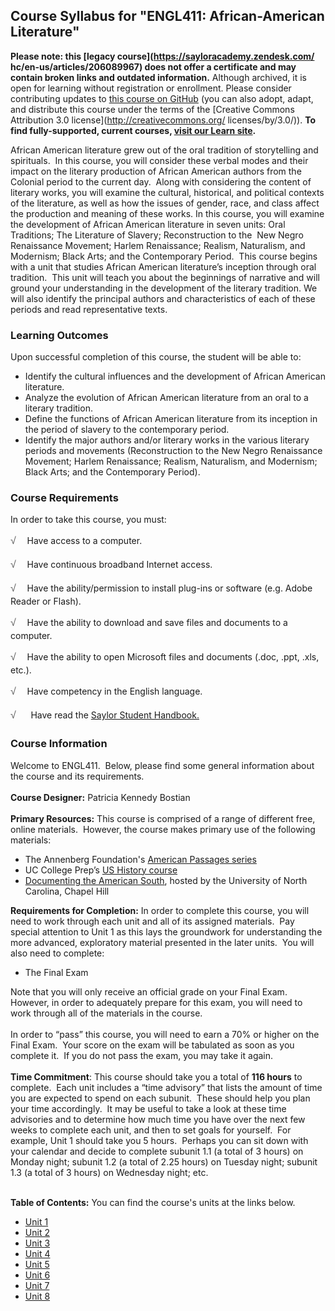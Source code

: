 Course Syllabus for "ENGL411: African-American Literature"
----------------------------------------------------------

**Please note: this [legacy course](https://sayloracademy.zendesk.com/
hc/en-us/articles/206089967) does not offer a certificate and may contain 
broken links and outdated information.** Although archived, it is open 
for learning without registration or enrollment. Please consider contributing 
updates to [this course on GitHub](https://github.com/saylordotorg/course_engl411) 
(you can also adopt, adapt, and distribute this course under the terms of 
the [Creative Commons Attribution 3.0 license](http://creativecommons.org/
licenses/by/3.0/)). **To find fully-supported, current courses, [visit our 
Learn site](https://learn.saylor.org).**

African American literature grew out of the oral tradition of
storytelling and spirituals.  In this course, you will consider these
verbal modes and their impact on the literary production of African
American authors from the Colonial period to the current day.  Along
with considering the content of literary works, you will examine the
cultural, historical, and political contexts of the literature, as well
as how the issues of gender, race, and class affect the production and
meaning of these works. In this course, you will examine the development
of African American literature in seven units: Oral Traditions; The
Literature of Slavery; Reconstruction to the  New Negro Renaissance
Movement; Harlem Renaissance; Realism, Naturalism, and Modernism; Black
Arts; and the Contemporary Period.  This course begins with a unit that
studies African American literature’s inception through oral tradition. 
This unit will teach you about the beginnings of narrative and will
ground your understanding in the development of the literary tradition.
We will also identify the principal authors and characteristics of each
of these periods and read representative texts.

### Learning Outcomes

Upon successful completion of this course, the student will be able
to:  

-   Identify the cultural influences and the development of African
    American literature.
-   Analyze the evolution of African American literature from an oral to
    a literary tradition.
-   Define the functions of African American literature from its
    inception in the period of slavery to the contemporary period. 
-   Identify the major authors and/or literary works in the various
    literary periods and movements (Reconstruction to the New Negro
    Renaissance Movement; Harlem Renaissance; Realism, Naturalism, and
    Modernism; Black Arts; and the Contemporary Period).

### Course Requirements

In order to take this course, you must:  
  
 <span
style="color: rgb(85, 85, 85); font-family: 'Myriad Pro', 'Gill Sans', 'Gill Sans MT', Calibri, sans-serif; font-size: 16px; line-height: 24px; text-align: left; -webkit-text-size-adjust: none; ">√
   </span>Have access to a computer.  
  
 <span
style="color: rgb(85, 85, 85); font-family: 'Myriad Pro', 'Gill Sans', 'Gill Sans MT', Calibri, sans-serif; font-size: 16px; line-height: 24px; text-align: left; -webkit-text-size-adjust: none; ">√
   </span>Have continuous broadband Internet access.  
  
 <span
style="color: rgb(85, 85, 85); font-family: 'Myriad Pro', 'Gill Sans', 'Gill Sans MT', Calibri, sans-serif; font-size: 16px; line-height: 24px; text-align: left; -webkit-text-size-adjust: none; ">√
   </span>Have the ability/permission to install plug-ins or software
(e.g. Adobe Reader or Flash).  
  
 <span
style="color: rgb(85, 85, 85); font-family: 'Myriad Pro', 'Gill Sans', 'Gill Sans MT', Calibri, sans-serif; font-size: 16px; line-height: 24px; text-align: left; -webkit-text-size-adjust: none; ">√
   </span>Have the ability to download and save files and documents to a
computer.  
  
 <span
style="color: rgb(85, 85, 85); font-family: 'Myriad Pro', 'Gill Sans', 'Gill Sans MT', Calibri, sans-serif; font-size: 16px; line-height: 24px; text-align: left; -webkit-text-size-adjust: none; ">√
   </span>Have the ability to open Microsoft files and documents (.doc,
.ppt, .xls, etc.).  
  
 <span
style="color: rgb(85, 85, 85); font-family: 'Myriad Pro', 'Gill Sans', 'Gill Sans MT', Calibri, sans-serif; font-size: 16px; line-height: 24px; text-align: left; -webkit-text-size-adjust: none; ">√
   </span>Have competency in the English language.  

<span
style="color: rgb(85, 85, 85); font-family: 'Myriad Pro', 'Gill Sans', 'Gill Sans MT', Calibri, sans-serif; font-size: 16px; line-height: 24px; text-align: left; -webkit-text-size-adjust: none; ">√</span>  
   Have read the [Saylor Student
Handbook.](http://www.saylor.org/site/wp-content/uploads/2012/05/Saylor-StudentHandbook.pdf)

### Course Information

Welcome to ENGL411.  Below, please find some general information about
the course and its requirements.  
    
 **Course Designer:** Patricia Kennedy Bostian  
    
 **Primary Resources:** This course is comprised of a range of different
free, online materials.  However, the course makes primary use of the
following materials:  

-   The Annenberg Foundation's [American Passages
    series](http://www.learner.org/resources/series164.html)
-   UC College Prep’s [US History
    course](http://www.ucopenaccess.org/course/view.php?id=82)
-   [Documenting the American South](http://docsouth.unc.edu/), hosted
    by the University of North Carolina, Chapel Hill

**Requirements for Completion:** In order to complete this course, you
will need to work through each unit and all of its assigned materials. 
Pay special attention to Unit 1 as this lays the groundwork for
understanding the more advanced, exploratory material presented in the
later units.  You will also need to complete:  

-   The Final Exam 

Note that you will only receive an official grade on your Final Exam. 
However, in order to adequately prepare for this exam, you will need to
work through all of the materials in the course.  
    
 In order to “pass” this course, you will need to earn a 70% or higher
on the Final Exam.  Your score on the exam will be tabulated as soon as
you complete it.  If you do not pass the exam, you may take it again.  
    
 **Time Commitment**: This course should take you a total of **116
hours** to complete.  Each unit includes a “time advisory” that lists
the amount of time you are expected to spend on each subunit.  These
should help you plan your time accordingly.  It may be useful to take a
look at these time advisories and to determine how much time you have
over the next few weeks to complete each unit, and then to set goals for
yourself.  For example, Unit 1 should take you 5 hours.  Perhaps you can
sit down with your calendar and decide to complete subunit 1.1 (a total
of 3 hours) on Monday night; subunit 1.2 (a total of 2.25 hours) on
Tuesday night; subunit 1.3 (a total of 3 hours) on Wednesday night;
etc.  
    

**Table of Contents:** You can find the course's units at the links below.

- [Unit 1](https://legacy.saylor.org/engl411/Unit01/)
- [Unit 2](https://legacy.saylor.org/engl411/Unit02/)
- [Unit 3](https://legacy.saylor.org/engl411/Unit03/)
- [Unit 4](https://legacy.saylor.org/engl411/Unit04/)
- [Unit 5](https://legacy.saylor.org/engl411/Unit05/)
- [Unit 6](https://legacy.saylor.org/engl411/Unit06/)
- [Unit 7](https://legacy.saylor.org/engl411/Unit07/)
- [Unit 8](https://legacy.saylor.org/engl411/Unit08/)
